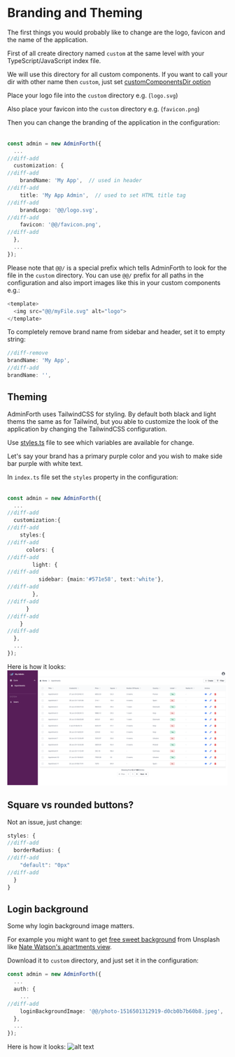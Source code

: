 # Branding and Theming

The first things you would probably like to change are the logo, favicon and the name of the application. 

First of all create directory named `custom` at the same level with your TypeScript/JavaScript index file. 

We will use this directory for all custom components. If you want to call your dir with other name then `custom`, just set [customComponentsDir option](https://adminforth.dev/docs/api/types/AdminForthConfig/type-aliases/AdminForthConfig#customizationcustomcomponentsdir)

Place your logo file into the `custom` directory e.g. (`logo.svg`)

Also place your favicon into the `custom` directory e.g. (`favicon.png`)

Then you can change the branding of the application in the configuration:

```ts title='./index.ts'

const admin = new AdminForth({
  ...
//diff-add
  customization: {
//diff-add
    brandName: 'My App',  // used in header
//diff-add
    title: 'My App Admin',  // used to set HTML title tag
//diff-add
    brandLogo: '@@/logo.svg',
//diff-add
    favicon: '@@/favicon.png',
//diff-add
  },
  ...
});
```

Please note that `@@/` is a special prefix which tells AdminForth to look for the file in the `custom` directory. 
You can use `@@/` prefix for all paths in the configuration and also import images like this in your custom components e.g.:

```ts
<template>
  <img src="@@/myFile.svg" alt="logo">
</template>
```

To completely remove brand name from sidebar and header, set it to empty string:

```ts title='./index.ts'
//diff-remove
brandName: 'My App',
//diff-add
brandName: '',
```

## Theming

AdminForth uses TailwindCSS for styling. By default both black and light thems the same as for Tailwind, but you able to customize the look of the application by changing the TailwindCSS configuration.

Use [styles.ts](https://github.com/devforth/adminforth/blob/main/adminforth/modules/styles.ts) file to see which variables are available for change.

Let's say your brand has a primary purple color and you wish to make side bar purple with white text.

In `index.ts` file set the `styles` property in the configuration:

```ts title='./index.ts'

const admin = new AdminForth({
  ...
//diff-add
  customization:{
//diff-add
    styles:{
//diff-add
      colors: {
//diff-add
        light: {
//diff-add
          sidebar: {main:'#571e58', text:'white'},
//diff-add
        },
//diff-add
      }
//diff-add
    } 
//diff-add
  },
  ...
});
```
Here is how it looks:
![alt text](<Branding and Theming.png>)



## Square vs rounded buttons?

Not an issue, just change:

```ts title='./index.ts'
styles: {
//diff-add
  borderRadius: {
//diff-add
    "default": "0px"
//diff-add
  }
}
```

## Login background

Some why login background image matters.

For example you might want to get [free sweet background](https://unsplash.com/s/photos/secure?license=free) from Unsplash like
[Nate Watson's apartments view](https://images.unsplash.com/photo-1516501312919-d0cb0b7b60b8?q=80&w=3404&auto=format&fit=crop&ixlib=rb-4.0.3&ixid=M3wxMjA3fDB8MHxwaG90by1wYWdlfHx8fGVufDB8fHx8fA%3D%3D).

Download it to `custom` directory, and just set it in the configuration:


```ts title='./index.ts'
const admin = new AdminForth({
  ...
  auth: {
    ...
//diff-add
    loginBackgroundImage: '@@/photo-1516501312919-d0cb0b7b60b8.jpeg',
  },
  ...
});
```
Here is how it looks:
![alt text](<localhost_3500_login (2).png>)